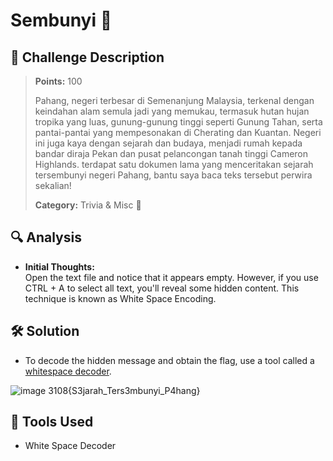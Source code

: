 # Sembunyi 🧩

## 🧾 Challenge Description
> **Points:** 100   
>  
> Pahang, negeri terbesar di Semenanjung Malaysia, terkenal dengan keindahan alam semula jadi yang memukau, termasuk hutan hujan tropika yang luas, gunung-gunung tinggi seperti Gunung Tahan, serta pantai-pantai yang mempesonakan di Cherating dan Kuantan. Negeri ini juga kaya dengan sejarah dan budaya, menjadi rumah kepada bandar diraja Pekan dan pusat pelancongan tanah tinggi Cameron Highlands.
terdapat satu dokumen lama yang menceritakan sejarah tersembunyi negeri Pahang, bantu saya baca teks tersebut perwira sekalian!
>
> **Category:** Trivia & Misc 🧩 

## 🔍 Analysis
- **Initial Thoughts:**  
Open the text file and notice that it appears empty. However, if you use CTRL + A to select all text, you'll reveal some hidden content. This technique is known as White Space Encoding. 

## 🛠️ Solution
- To decode the hidden message and obtain the flag, use a tool called a [whitespace decoder](https://www.dcode.fr/whitespace-language).
  
![image](https://github.com/user-attachments/assets/8de2a488-84fd-4479-a8c3-c1ad43d6c550)
3108{S3jarah_Ters3mbunyi_P4hang}

## 🧰 Tools Used
- White Space Decoder
